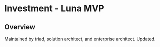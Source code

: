 # Investment - Luna MVP
## Overview
Maintained by triad, solution architect, and enterprise architect.
Updated.

